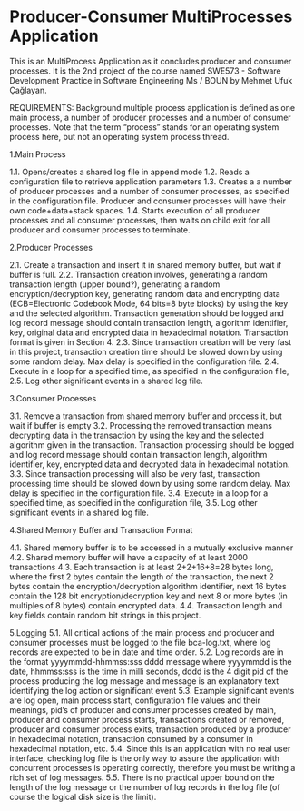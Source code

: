 # Producer-Consumer MultiProcesses Application

This is an MultiProcess Application as it concludes producer and consumer processes. It is the 2nd project of the
course named SWE573 - Software Development Practice in Software Engineering Ms / BOUN by Mehmet Ufuk Çağlayan.

REQUIREMENTS:
Background multiple process application is defined as one main process, a number of producer processes
and a number of consumer processes. Note that the term “process” stands for an operating system process 
here, but not an operating system process thread.

1.Main Process

1.1. Opens/creates a shared log file in append mode 
1.2. Reads a configuration file to retrieve application parameters
1.3. Creates a a number of producer processes and a number of consumer processes, as specified in 
the configuration file. Producer and consumer processes will have their own code+data+stack spaces.
1.4. Starts execution of all producer processes and all consumer processes, then waits on child exit for 
all producer and consumer processes to terminate.

2.Producer Processes

2.1. Create a transaction and insert it in shared memory buffer, but wait if buffer is full.
2.2. Transaction creation involves, generating a random transaction length (upper bound?), generating 
a random encryption/decryption key, generating random data and encrypting data 
(ECB=Electronic Codebook Mode, 64 bits=8 byte blocks) by using the key and the selected 
algorithm. Transaction generation should be logged and log record message should contain 
transaction length, algorithm identifier, key, original data and encrypted data in hexadecimal 
notation. Transaction format is given in Section 4.
2.3. Since transaction creation will be very fast in this project, transaction creation time should be 
slowed down by using some random delay. Max delay is specified in the configuration file.
2.4. Execute in a loop for a specified time, as specified in the configuration file,
2.5. Log other significant events in a shared log file.

3.Consumer Processes

3.1. Remove a transaction from shared memory buffer and process it, but wait if buffer is empty
3.2. Processing the removed transaction means decrypting data in the transaction by using the key and 
the selected algorithm given in the transaction. Transaction processing should be logged and log 
record message should contain transaction length, algorithm identifier, key, encrypted data and 
decrypted data in hexadecimal notation.
3.3.  Since transaction processing will also be very fast, transaction processing time should be slowed 
down by using some random delay. Max delay is specified in the configuration file.
3.4. Execute in a loop for a specified time, as specified in the configuration file,
3.5. Log other significant events in a shared log file.

4.Shared Memory Buffer and Transaction Format

4.1. Shared memory buffer is to be accessed in a mutually exclusive manner
4.2. Shared memory buffer will have a capacity of at least 2000 transactions
4.3. Each transaction is at least 2+2+16+8=28 bytes long, where the first 2 bytes contain the length of 
the transaction, the next 2 bytes contain the encryption/decryption algorithm identifier, next 16 
bytes contain the 128 bit encryption/decryption key and next 8 or more bytes (in multiples of 8 
bytes) contain encrypted data.
4.4. Transaction length and key fields contain random bit strings in this project.

5.Logging
5.1. All critical actions of the main process and producer and consumer processes must be logged to 
the file bca-log.txt, where log records are expected to be in date and time order.
5.2. Log records are in the format yyyymmdd-hhmmss:sss dddd message
where yyyymmdd is the date, hhmmss:sss is the time in milli seconds,  dddd is the 4 digit pid of 
the process producing the log message and message is an explanatory text identifying the log 
action or significant event
5.3. Example significant events are log open, main process start, configuration file values and their 
meanings, pid’s of producer and consumer processes created by main, producer and consumer 
process starts, transactions created or removed, producer and consumer process exits, transaction 
produced by a producer in hexadecimal notation, transaction consumed by a consumer in 
hexadecimal notation, etc.
5.4. Since this is an application with no real user interface, checking log file is the only way to assure 
the application with concurrent processes is operating correctly, therefore you must be writing a 
rich set of log messages.
5.5. There is no practical upper bound on the length of the log message or the number of log records 
in the log file (of course the logical disk size is the limit). 
